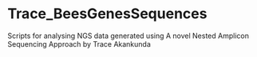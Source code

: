 # Trace_BeesGenesSequences
Scripts for analysing NGS data generated using A novel Nested Amplicon Sequencing Approach by Trace Akankunda
